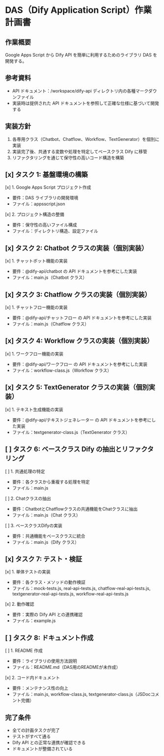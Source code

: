 # DAS（Dify Application Script）作業計画書

## 作業概要

Google Apps Script から Dify API を簡単に利用するためのライブラリ DAS を開発する。

## 参考資料

- API ドキュメント：/workspace/dify-api ディレクトリ内の各種マークダウンファイル
- 実装時は提供された API ドキュメントを参照して正確な仕様に基づいて開発する

## 実装方針

1. 各専用クラス（Chatbot、Chatflow、Workflow、TextGenerator）を個別に実装
2. 実装完了後、共通する変数や処理を特定してベースクラス Dify に移管
3. リファクタリングを通じて保守性の高いコード構造を構築

## [x] タスク 1: 基盤環境の構築
[x] 1. Google Apps Script プロジェクト作成
   - 要件：DAS ライブラリの開発環境
   - ファイル：appsscript.json

[x] 2. プロジェクト構造の整備
   - 要件：保守性の高いファイル構成
   - ファイル：ディレクトリ構造、設定ファイル

## [x] タスク 2: Chatbot クラスの実装（個別実装）
[x] 1. チャットボット機能の実装
   - 要件：@dify-api/chatbot の API ドキュメントを参考にした実装
   - ファイル：main.js（Chatbot クラス）

## [x] タスク 3: Chatflow クラスの実装（個別実装）
[x] 1. チャットフロー機能の実装
   - 要件：@dify-api/チャットフロー の API ドキュメントを参考にした実装
   - ファイル：main.js（Chatflow クラス）

## [x] タスク 4: Workflow クラスの実装（個別実装）
[x] 1. ワークフロー機能の実装
   - 要件：@dify-api/ワークフロー の API ドキュメントを参考にした実装
   - ファイル：workflow-class.js（Workflow クラス）

## [x] タスク 5: TextGenerator クラスの実装（個別実装）
[x] 1. テキスト生成機能の実装
   - 要件：@dify-api/テキストジェネレーター の API ドキュメントを参考にした実装
   - ファイル：textgenerator-class.js（TextGenerator クラス）

## [ ] タスク 6: ベースクラス Dify の抽出とリファクタリング
[ ] 1. 共通処理の特定
   - 要件：各クラスから重複する処理を特定
   - ファイル：main.js

[ ] 2. Chatクラスの抽出
   - 要件：ChatbotとChatflowクラスの共通機能をChatクラスに抽出
   - ファイル：main.js（Chat クラス）

[ ] 3. ベースクラスDifyの実装
   - 要件：共通機能をベースクラスに統合
   - ファイル：main.js（Dify クラス）

## [x] タスク 7: テスト・検証
[x] 1. 単体テストの実装
   - 要件：各クラス・メソッドの動作検証
   - ファイル：mock-tests.js, real-api-tests.js, chatflow-real-api-tests.js, textgenerator-real-api-tests.js, workflow-real-api-tests.js

[x] 2. 動作確認
   - 要件：実際の Dify API との連携確認
   - ファイル：example.js

## [ ] タスク 8: ドキュメント作成
[ ] 1. README 作成
   - 要件：ライブラリの使用方法説明
   - ファイル：README.md（DAS用のREADMEが未作成）

[x] 2. コード内ドキュメント
   - 要件：メンテナンス性の向上
   - ファイル：main.js, workflow-class.js, textgenerator-class.js（JSDocコメント完備）

## 完了条件

- 全ての計画タスクが完了
- テストがすべて通る
- Dify API との正常な連携が確認できる
- ドキュメントが整備されている

